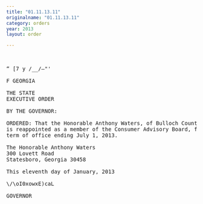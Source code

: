 ```yaml
---
title: "01.11.13.11"
originalname: "01.11.13.11"
category: orders
year: 2013
layout: order

---
```

<pre>
  

“ [7 y /__/—"'

F GEORGIA

THE STATE
EXECUTIVE ORDER

BY THE GOVERNOR:

ORDERED: That the Honorable Anthony Waters, of Bulloch County, Georgia,
is reappointed as a member of the Consumer Advisory Board, for a
term of office ending July 1, 2013.

The Honorable Anthony Waters
300 Lovett Road
Statesboro, Georgia 30458

This eleventh day of January, 2013

\/\oI0xowxE)caL

GOVERNOR

</pre>
